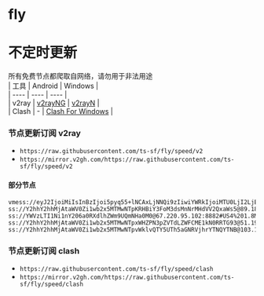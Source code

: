 # fly
# 不定时更新
所有免费节点都爬取自网络，请勿用于非法用途  
|  工具  | Android  | Windows  |  
|  ----  | ----   | ----  |  
| v2ray  | [v2rayNG](https://github.com/2dust/v2rayNG/releases) | [v2rayN](https://github.com/2dust/v2rayN/releases) |  
| Clash  | - | [Clash For Windows](https://github.com/2dust/clashN/releases) | 
  
### 节点更新订阅  v2ray
- `https://raw.githubusercontent.com/ts-sf/fly/speed/v2`  
- `https://mirror.v2gh.com/https://raw.githubusercontent.com/ts-sf/fly/speed/v2`  

#### 部分节点  
``` 
vmess://eyJ2IjoiMiIsInBzIjoi5pyq55+lNCAxLjNNQi9zIiwiYWRkIjoiMTU0LjI2LjEzNC4yMjEiLCJwb3J0IjoiNTQ4MTMiLCJpZCI6ImRmOWM2ZTllLTllN2EtNGQwNi04OGJiLTliMjkzMzdiOTczZiIsImFpZCI6IjAiLCJzY3kiOiJhdXRvIiwibmV0IjoidGNwIiwidHlwZSI6IiIsImhvc3QiOiIiLCJwYXRoIjoiIiwidGxzIjoiIiwic25pIjoiIiwidGVzdF9uYW1lIjoiNCJ9
ss://Y2hhY2hhMjAtaWV0Zi1wb2x5MTMwNTpKRHBiY3FoM3dsMnNrMHdVV2QxaWs5@89.185.84.185:443#%E6%9C%AA%E7%9F%A55%206.4MB%2Fs
ss://YWVzLTI1Ni1nY206a0RXdlhZWm9UQmNHa0M0@67.220.95.102:8882#US4%201.8MB%2Fs
ss://Y2hhY2hhMjAtaWV0Zi1wb2x5MTMwNTpxWHZPN3pZVTdLZWFCME1kN0RRTG93@51.195.119.47:1080#%E6%9C%AA%E7%9F%A512%20592.1KB%2Fs
ss://Y2hhY2hhMjAtaWV0Zi1wb2x5MTMwNTpvWklvQTY5UTh5aGNRVjhrYTNQYTNB@103.104.247.49:8080#%E6%9C%AA%E7%9F%A518%202.4MB%2Fs
```
### 节点更新订阅  clash
- `https://raw.githubusercontent.com/ts-sf/fly/speed/clash`  
- `https://mirror.v2gh.com/https://raw.githubusercontent.com/ts-sf/fly/speed/clash`  


